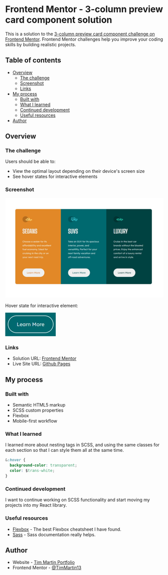 # Frontend Mentor - 3-column preview card component solution

This is a solution to the [3-column preview card component challenge on Frontend Mentor](https://www.frontendmentor.io/challenges/3column-preview-card-component-pH92eAR2-). Frontend Mentor challenges help you improve your coding skills by building realistic projects. 

## Table of contents

- [Overview](#overview)
  - [The challenge](#the-challenge)
  - [Screenshot](#screenshot)
  - [Links](#links)
- [My process](#my-process)
  - [Built with](#built-with)
  - [What I learned](#what-i-learned)
  - [Continued development](#continued-development)
  - [Useful resources](#useful-resources)
- [Author](#author)


## Overview

### The challenge

Users should be able to:

- View the optimal layout depending on their device's screen size
- See hover states for interactive elements

### Screenshot

![Desktop screenshot](./images/desktop.jpg)

Hover state for interactive element:

![Hover state](./images/button_hover.jpg)


### Links

- Solution URL: [Frontend Mentor](https://www.frontendmentor.io/solutions/3column-preview-card-component-section-using-sass-Dgk9eyl-i)
- Live Site URL: [Github Pages](https://timmartin13.github.io/3-column-preview-card-component-main/)

## My process

### Built with

- Semantic HTML5 markup
- SCSS custom properties
- Flexbox
- Mobile-first workflow

### What I learned

I learned more about nesting tags in SCSS, and using the same classes for each section so that I can style them all at the same time.

```css
&:hover {
  background-color: transparent;
  color: $trans-white;
}
```


### Continued development

I want to continue working on SCSS functionality and start moving my projects into my React library.


### Useful resources

- [Flexbox](https://css-tricks.com/snippets/css/a-guide-to-flexbox/) - The best Flexbox cheatsheet I have found.
- [Sass](https://sass-lang.com/documentation/syntax) - Sass documentation really helps.


## Author

- Website - [Tim Martin Portfolio](https://timmartin13.github.io/react-portfolio/)
- Frontend Mentor - [@TimMartin13](https://www.frontendmentor.io/profile/TimMartin13)

